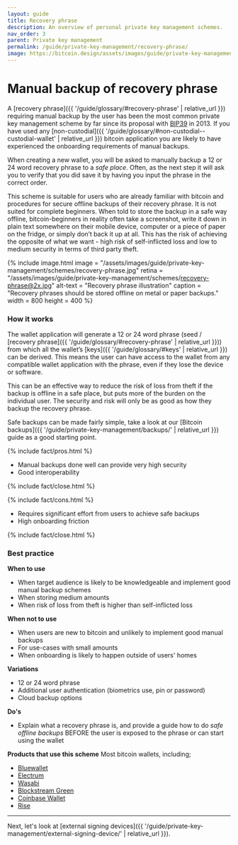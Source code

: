 ```yaml
---
layout: guide
title: Recovery phrase
description: An overview of personal private key management schemes.
nav_order: 3
parent: Private key management
permalink: /guide/private-key-management/recovery-phrase/
image: https://bitcoin.design/assets/images/guide/private-key-management/schemes/page-personal-schemes.jpg
---
```


<!--

Editor's notes

Descriptions of schemes suitable for a single user.

-->

# Manual backup of recovery phrase

A [recovery phrase]({{ '/guide/glossary/#recovery-phrase' | relative_url }}) requiring manual backup by the user has been the most common private key management scheme by far since its proposal with [BIP39](https://github.com/bitcoin/bips/blob/master/bip-0039.mediawiki) in 2013. If you have used any [non-custodial]({{ '/guide/glossary/#non-custodial--custodial-wallet' | relative_url }}) bitcoin application you are likely to have experienced the onboarding requirements of manual backups.

When creating a new wallet, you will be asked to manually backup a 12 or 24 word recovery phrase to a *safe place*. Often, as the next step it will ask you to verify that you did save it by having you input the phrase in the correct order.

This scheme is suitable for users who are already familiar with bitcoin and procedures for secure offline backups of their recovery phrase. It is not suited for complete beginners. When told to store the backup in a safe way offline, bitcoin-beginners in reality often take a screenshot, write it down in plain text somewhere on their mobile device, computer or a piece of paper on the fridge, or simply don’t back it up at all. This has the risk of achieving the opposite of what we want - high risk of self-inflicted loss and low to medium security in terms of third party theft.

{% include image.html
   image = "/assets/images/guide/private-key-management/schemes/recovery-phrase.jpg"
   retina = "/assets/images/guide/private-key-management/schemes/recovery-phrase@2x.jpg"
   alt-text = "Recovery phrase illustration"
   caption = "Recovery phrases should be stored offline on metal or paper backups."
   width = 800
   height = 400
%}

### How it works
The wallet application will generate a 12 or 24 word phrase (seed / [recovery phrase]({{ '/guide/glossary/#recovery-phrase' | relative_url }})) from which all the wallet’s [keys]({{ '/guide/glossary/#keys' | relative_url }}) can be derived. This means the user can have access to the wallet from any compatible wallet application with the phrase, even if they lose the device or software.

This can be an effective way to reduce the risk of loss from theft if the backup is offline in a safe place, but puts more of the burden on the individual user. The security and risk will only be as good as how they backup the recovery phrase.

Safe backups can be made fairly simple, take a look at our [Bitcoin backups]({{ '/guide/private-key-management/backups/' | relative_url }}) guide as a good starting point.

{% include fact/pros.html %}

- Manual backups done well can provide very high security
- Good interoperability

{% include fact/close.html %}

{% include fact/cons.html %}

- Requires significant effort from users to achieve safe backups
- High onboarding friction

{% include fact/close.html %}

### Best practice

**When to use**
- When target audience is likely to be knowledgeable and implement good manual backup schemes
- When storing medium amounts
- When risk of loss from theft is higher than self-inflicted loss

**When not to use**
- When users are new to bitcoin and unlikely to implement good manual backups
- For use-cases with small amounts
- When onboarding is likely to happen outside of users' homes

**Variations**
- 12 or 24 word phrase
- Additional user authentication (biometrics use, pin or password)
- Cloud backup options

**Do's**
- Explain what a recovery phrase is, and provide a guide how to do *safe offline backups* BEFORE the user is exposed to the phrase or can start using the wallet

**Products that use this scheme**
Most bitcoin wallets, including;
- [Bluewallet](https://bluewallet.io)
- [Electrum](https://electrum.org)
- [Wasabi](https://wasabiwallet.io)
- [Blockstream Green](https://blockstream.com/green/)
- [Coinbase Wallet](https://wallet.coinbase.com)
- [Rise](https://www.risewallet.com)

---

Next, let's look at [external signing devices]({{ '/guide/private-key-management/external-signing-device/' | relative_url }}).
